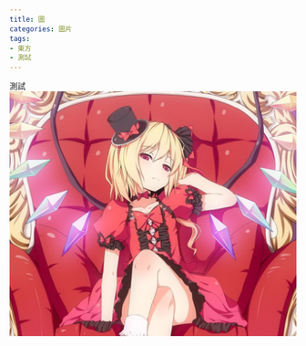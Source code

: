 ```yaml
---
title: 圖
categories: 圖片
tags:
- 東方
- 測試
---
```

測試
![芙蘭](https://raw.githubusercontent.com/hokkle37802640/atom/master/fulan.jpg)